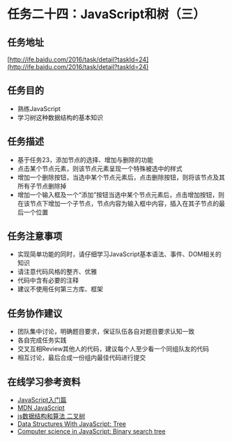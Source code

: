 # 任务二十四：JavaScript和树（三）

## 任务地址
[http://ife.baidu.com/2016/task/detail?taskId=24](http://ife.baidu.com/2016/task/detail?taskId=24)

## 任务目的
* 熟练JavaScript
* 学习树这种数据结构的基本知识

## 任务描述
* 基于任务23，添加节点的选择、增加与删除的功能
* 点击某个节点元素，则该节点元素呈现一个特殊被选中的样式
* 增加一个删除按钮，当选中某个节点元素后，点击删除按钮，则将该节点及其所有子节点删除掉
* 增加一个输入框及一个“添加”按钮当选中某个节点元素后，点击增加按钮，则在该节点下增加一个子节点，节点内容为输入框中内容，插入在其子节点的最后一个位置

## 任务注意事项
* 实现简单功能的同时，请仔细学习JavaScript基本语法、事件、DOM相关的知识
* 请注意代码风格的整齐、优雅
* 代码中含有必要的注释
* 建议不使用任何第三方库、框架

## 任务协作建议
* 团队集中讨论，明确题目要求，保证队伍各自对题目要求认知一致
* 各自完成任务实践
* 交叉互相Review其他人的代码，建议每个人至少看一个同组队友的代码
* 相互讨论，最后合成一份组内最佳代码进行提交

## 在线学习参考资料
* [JavaScript入门篇](http://www.imooc.com/view/36)
* [MDN JavaScript](https://developer.mozilla.org/zh-CN/docs/Web/JavaScript)
* [js数据结构和算法 二叉树](https://segmentfault.com/a/1190000000740261)
* [Data Structures With JavaScript: Tree](http://code.tutsplus.com/articles/data-structures-with-javascript-tree--cms-23393)
* [Computer science in JavaScript: Binary search tree](https://www.nczonline.net/blog/2009/06/09/computer-science-in-javascript-binary-search-tree-part-1/)